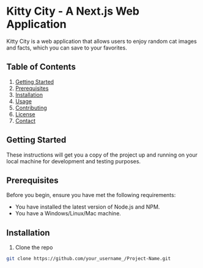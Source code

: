 # Kitty City - A Next.js Web Application

Kitty City is a web application that allows users to enjoy random cat images and facts, which you can save to your favorites.

## Table of Contents

1. [Getting Started](#getting-started)
2. [Prerequisites](#prerequisites)
3. [Installation](#installation)
4. [Usage](#usage)
5. [Contributing](#contributing)
6. [License](#license)
7. [Contact](#contact)

## Getting Started

These instructions will get you a copy of the project up and running on your local machine for development and testing purposes.

## Prerequisites

Before you begin, ensure you have met the following requirements:

- You have installed the latest version of Node.js and NPM.
- You have a Windows/Linux/Mac machine.

## Installation

1. Clone the repo

```bash
git clone https://github.com/your_username_/Project-Name.git
```
